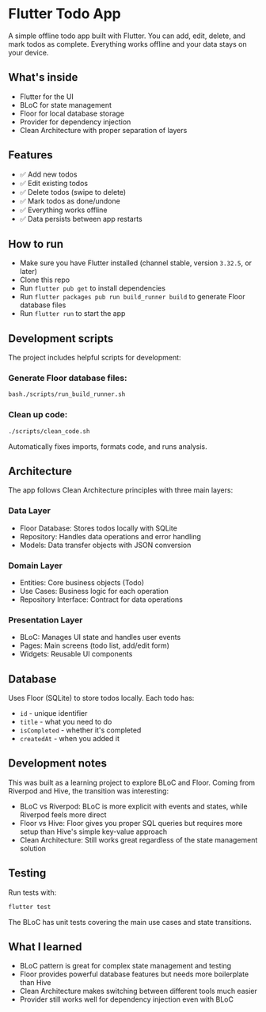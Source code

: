 # Flutter Todo App

A simple offline todo app built with Flutter. You can add, edit, delete, and mark todos as complete. 
Everything works offline and your data stays on your device.

## What's inside
* Flutter for the UI
* BLoC for state management
* Floor for local database storage
* Provider for dependency injection
* Clean Architecture with proper separation of layers

## Features
* ✅ Add new todos
* ✅ Edit existing todos
* ✅ Delete todos (swipe to delete)
* ✅ Mark todos as done/undone
* ✅ Everything works offline
* ✅ Data persists between app restarts

## How to run
* Make sure you have Flutter installed (channel stable, version `3.32.5`, or later)
* Clone this repo
* Run `flutter pub get` to install dependencies
* Run `flutter packages pub run build_runner build` to generate Floor database files
* Run `flutter run` to start the app

## Development scripts
The project includes helpful scripts for development:

### Generate Floor database files:
```bash
bash./scripts/run_build_runner.sh
```
### Clean up code:
```bash
./scripts/clean_code.sh
```
Automatically fixes imports, formats code, and runs analysis.

## Architecture
The app follows Clean Architecture principles with three main layers:

### Data Layer
* Floor Database: Stores todos locally with SQLite
* Repository: Handles data operations and error handling
* Models: Data transfer objects with JSON conversion

### Domain Layer
* Entities: Core business objects (Todo)
* Use Cases: Business logic for each operation
* Repository Interface: Contract for data operations

### Presentation Layer
* BLoC: Manages UI state and handles user events
* Pages: Main screens (todo list, add/edit form)
* Widgets: Reusable UI components

## Database
Uses Floor (SQLite) to store todos locally. Each todo has:
* `id` - unique identifier
* `title` - what you need to do
* `isCompleted` - whether it's completed
* `createdAt` - when you added it

## Development notes
This was built as a learning project to explore BLoC and Floor. Coming from Riverpod and Hive, the transition 
was interesting:

* BLoC vs Riverpod: BLoC is more explicit with events and states, while Riverpod feels more direct
* Floor vs Hive: Floor gives you proper SQL queries but requires more setup than Hive's simple key-value approach
* Clean Architecture: Still works great regardless of the state management solution

## Testing
Run tests with:
```bash
flutter test
```
The BLoC has unit tests covering the main use cases and state transitions.

## What I learned
* BLoC pattern is great for complex state management and testing
* Floor provides powerful database features but needs more boilerplate than Hive
* Clean Architecture makes switching between different tools much easier
* Provider still works well for dependency injection even with BLoC
